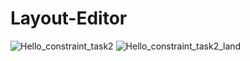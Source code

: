 # Layout-Editor
![Hello_constraint_task2](https://user-images.githubusercontent.com/47654151/111630610-a6914e80-881a-11eb-9ded-1c87abb934c5.gif)
![Hello_constraint_task2_land](https://user-images.githubusercontent.com/47654151/111630846-e0faeb80-881a-11eb-9de1-31e06082da4c.gif)
